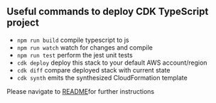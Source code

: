 
## Useful commands to deploy CDK TypeScript project

* `npm run build`   compile typescript to js
* `npm run watch`   watch for changes and compile
* `npm run test`    perform the jest unit tests
* `cdk deploy`      deploy this stack to your default AWS account/region
* `cdk diff`        compare deployed stack with current state
* `cdk synth`       emits the synthesized CloudFormation template

Please navigate to [README](https://github.com/aws-samples/aws-govcloud-graphql/blob/main/README.md)for further instructions
